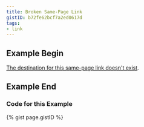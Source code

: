 ```yaml
---
title: Broken Same-Page Link
gistID: b72fe62bcf7a2ed0617d
tags:
- link
---
```


<h2 aria-describedby="{{ page.gistID }}">Example Begin</h2>
<div class="rendered-not">
<p><a href="#nowhere">The destination for this same-page link doesn't exist</a>.</p>
</div> <!-- rendered-not -->

<h2 aria-describedby="{{ page.gistID }}">Example End</h2>

<h3 aria-describedby="{{ page.gistID }}">Code for this Example</h3>
{% gist page.gistID %}